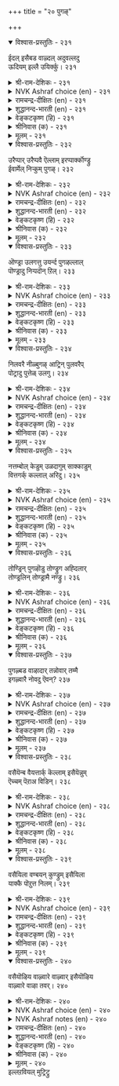 +++
title = "२० पुगऴ्"

+++


<details open><summary>विश्वास-प्रस्तुतिः - २३१</summary>

ईदल् इसैबड वाऴ्दल् अदुवल्लदु  
ऊदियम् इल्लै उयिर्क्कु।      २३१
</details>

<details><summary>श्री-राम-देशिकः - २३१</summary>

अर्थिभ्यो वाञ्छितं दत्त्वा कीर्त्या सह वसेन्नरः ।  
नरस्य जन्मसाफल्यं नास्ति कीर्ति विना भुवि ॥ २३१॥
</details>

<details><summary>NVK Ashraf choice (en) - २३१</summary>

०२३१
No greater income in life than to live with fame
That comes out of charity.
(N.V.K. Ashraf)
</details>

<details><summary>रामचन्द्र-दीक्षितः (en) - २३१</summary>

231\. ītal! icaipaṭa vāḻtal! atu allatu  
ūtiyam illai, uyirkku.

231\. Give and make a name. There is no greater gain to man than such a renown.  
</details>

<details><summary>शुद्धानन्द-भारती (en) - २३१</summary>

1\. ஈதல் இசைபட வாழ்தல் அதுவல்லது  
ஊதியம் இல்லை உயிர்க்கு  
They gather fame who freely give  
The greatest gain for all that live.        231  
</details>

<details><summary>वेङ्कटकृष्ण (हि) - २३१</summary>

231
देना दान गरिब को, जीना कर यश-लाभ ।  
इससे बढ़ कर जीव को, और नहीं है लाभ ॥
</details>

<details><summary>श्रीनिवास (क) - २३१</summary>

231. (कष्टदल्लिरुववरिगॆ) ईवुदु, कीर्तिवन्तनागि बाळुवुदु, इवल्लदॆ मानवन बाळिनल्लि बेरॆ लाभविल्ल.

</details>

<details><summary>मूलम् - २३१</summary>

ईदल् इसैबड वाऴ्दल् अदुवल्लदु  
ऊदियम् इल्लै उयिर्क्कु।      २३१
</details>

<details open><summary>विश्वास-प्रस्तुतिः - २३२</summary>

उरैप्पार् उरैप्पवै ऎल्लाम् इरप्पार्क्कॊण्ड्रु  
ईवार्मेल् निऱ्कुम् पुगऴ्।       २३२
</details>

<details><summary>श्री-राम-देशिकः - २३२</summary>

याचकेभ्यो दारिद्र्येभ्यः स्वल्पं वापि प्रयच्छतः ।  
कीर्तिरेव सदा सद्भिर्गीता भवति शाश्वती ॥ २३२॥
</details>

<details><summary>NVK Ashraf choice (en) - २३२</summary>

०२३२
The fame of men who give to those in need
Will live for ever in the words of all. *
(Kasthuri Sreenivasan)
</details>

<details><summary>रामचन्द्र-दीक्षितः (en) - २३२</summary>

232\. uraippār uraippavai ellām irappārkku oṉṟu  
īvārmēl niṟkum pukaḻ.

232\. The one undying theme of praise is the praise of charity.  
</details>

<details><summary>शुद्धानन्द-भारती (en) - २३२</summary>

2\. உரைப்பார் உரைப்பவை எல்லாம் இரப்பார்க்கொன்று  
ஈவார்மேல் நிற்கும் புகழ்  
The glory of the alms-giver  
Is praised aloud as popular.        232  
</details>

<details><summary>वेङ्कटकृष्ण (हि) - २३२</summary>

232
करता है संसार तो, उसका ही गुण-गान ।  
याचक को जो दान में, कुछ भी करें प्रदान ॥
</details>

<details><summary>श्रीनिवास (क) - २३२</summary>

232. कष्टदल्लिरुववरिगॆ सहाय माडुववर कीर्तियन्नु लोकदल्लि ऎल्लरू होगुत्तारॆ.

</details>

<details><summary>मूलम् - २३२</summary>

उरैप्पार् उरैप्पवै ऎल्लाम् इरप्पार्क्कॊण्ड्रु  
ईवार्मेल् निऱ्कुम् पुगऴ्।       २३२
</details>

<details open><summary>विश्वास-प्रस्तुतिः - २३३</summary>

ऒण्ड्रा उलगत्तु उयर्न्द पुगऴल्लाल्  
पॊण्ड्रादु निऱ्पदॊन् ऱिल्।       २३३
</details>

<details><summary>श्री-राम-देशिकः - २३३</summary>

बहुकालमभिव्याप्य तिष्ठन्तीं कीर्तिमन्तरा ।  
लोके निरुपमं नित्यमेकं वस्तु न विद्यते ॥ २३३॥
</details>

<details><summary>NVK Ashraf choice (en) - २३३</summary>

०२३३
Nothing imperishable lasts long in this world
Than glorious fame beyond compare.
(N.V.K. Ashraf)
</details>

<details><summary>रामचन्द्र-दीक्षितः (en) - २३३</summary>

233\. oṉṟā ulakattu uyarnta pukaḻ allāl,  
poṉṟātu niṟpatu oṉṟu il.

233\. Nothing lasts save one’s fearless renown.  
</details>

<details><summary>शुद्धानन्द-भारती (en) - २३३</summary>

3\. ஒன்றா உலகத்து உயர்ந்த புகழல்லால்  
பொன்றாது நிற்பதொன்று இல்  
Nothing else lasts on earth for e'er  
Saving high fame of the giver!        233  
</details>

<details><summary>वेङ्कटकृष्ण (हि) - २३३</summary>

233
टिकती है संसार में, अनुपम कीर्ति महान ।  
अविनाशी केवल वही, और न कोई जान ॥
</details>

<details><summary>श्रीनिवास (क) - २३३</summary>

233. उन्नतवाद कीर्तियल्लदॆ, लोकदल्लि प्रत्येकवागि नाशविल्लदॆ नॆलॆ निल्लुवन्थ वस्तु बेरॊन्दिल्ल.

</details>

<details><summary>मूलम् - २३३</summary>

ऒण्ड्रा उलगत्तु उयर्न्द पुगऴल्लाल्  
पॊण्ड्रादु निऱ्पदॊन् ऱिल्।       २३३
</details>

<details open><summary>विश्वास-प्रस्तुतिः - २३४</summary>

निलवरै नीळ्बुगऴ् आट्रिन् पुलवरैप्  
पोट्रादु पुत्तेळ् उलगु।       २३४
</details>

<details><summary>श्री-राम-देशिकः - २३४</summary>

पृथिव्याः स्थितिपर्यन्तां कीर्ति यो लभते नरः ।  
स्वर्गलोकोऽपि तं स्तौति न तु ज्ञानसमन्वितान् ॥ २३४॥
</details>

<details><summary>NVK Ashraf choice (en) - २३४</summary>

०२३४
Even celestials will cease praising saints
When you gain world-wide lasting fame. *
(Satguru Subramuniyaswami), (V.V.S. Aiyar)
</details>

<details><summary>रामचन्द्र-दीक्षितः (en) - २३४</summary>

234\. nila varai nīḷ pukaḻ āṟṟiṉ, pulavaraip  
pōṟṟātu, puttēḷ ulaku.

234\. The wise are not favoured of the gods; but the' renowned on earth are adored by them.  
</details>

<details><summary>शुद्धानन्द-भारती (en) - २३४</summary>

4\. நிலவரை நீள்புகழ் ஆற்றின் புலவரைப்  
போற்றாது புத்தேள் உலகு  
From hailing gods heavens will cease  
To hail the men of lasting praise        234  
</details>

<details><summary>वेङ्कटकृष्ण (हि) - २३४</summary>

234
यदि कोई भूलोक में, पाये कीर्ति महान ।  
देवलोक तो ना करें, ज्ञानी का गुण-गान ॥
</details>

<details><summary>श्रीनिवास (क) - २३४</summary>

234. भूमियुद्दक्कू, निडुगाल निल्लुव कीर्तियन्नु पडॆदवरन्नल्लदॆ ज्ञानिगळन्नु (देवतॆगळन्नु) कीर्तिसदु देवलोक.

</details>

<details><summary>मूलम् - २३४</summary>

निलवरै नीळ्बुगऴ् आट्रिन् पुलवरैप्  
पोट्रादु पुत्तेळ् उलगु।       २३४
</details>

<details open><summary>विश्वास-प्रस्तुतिः - २३५</summary>

नत्तम्बोल् केडुम् उळदागुम् साक्काडुम्  
वित्तगर्क् कल्लाल् अरिदु।       २३५
</details>

<details><summary>श्री-राम-देशिकः - २३५</summary>

स्थिरकीर्त्या च मरणं यश्ःकायेन जीवनम् ।  
महतां ज्ञानिनामेव लभ्यं स्यात् नापरस्य तु ॥ २३५॥
</details>

<details><summary>NVK Ashraf choice (en) - २३५</summary>

०२३५
None other than the wise can have
Some gain in loss and fame in death.
(N.V.K. Ashraf)
</details>

<details><summary>रामचन्द्र-दीक्षितः (en) - २३५</summary>

235\. nattampōl kēṭum, uḷatākum cākkāṭum,  
vittakarkku allāl aritu.

235\. Out of death and ruin the wise fashion things enduring.  
</details>

<details><summary>शुद्धानन्द-भारती (en) - २३५</summary>

5\. நத்தம்போல் கேடும் உளதாகும் சாக்காடும்  
வித்தகர்க் கல்லால் அரிது  
Fame in fall and life in death  
Are rare but for the soulful worth.        235  
</details>

<details><summary>वेङ्कटकृष्ण (हि) - २३५</summary>

235
ह्रास बने यशवृद्धिकर, मृत्यु बने अमरत्व ।  
ज्ञानवान बिन और में, संभव न यह महत्व ॥
</details>

<details><summary>श्रीनिवास (क) - २३५</summary>

235. कीर्तियिन्द गळिसिद बडतन, शाश्वतवाद कीर्तियॊडनॆ बरुव सावु बल्लवरिगल्लदॆ बेरॆयवरिगॆ साध्यविल्ल.

</details>

<details><summary>मूलम् - २३५</summary>

नत्तम्बोल् केडुम् उळदागुम् साक्काडुम्  
वित्तगर्क् कल्लाल् अरिदु।       २३५
</details>

<details open><summary>विश्वास-प्रस्तुतिः - २३६</summary>

तोण्ड्रिन् पुगऴॊडु तोण्ड्रुग अह्दिलार्  
तोण्ड्रलिन् तोण्ड्रामै नण्ड्रु।       २३६
</details>

<details><summary>श्री-राम-देशिकः - २३६</summary>

यदीष्टं मानुषं जन्म कीर्त्या जननमुत्तमम् ।  
अन्यथा मृगजन्मैव श्लाघ्यते मर्त्यजन्मनः ॥ २३६॥
</details>

<details><summary>NVK Ashraf choice (en) - २३६</summary>

०२३६
Be born, if you must, for fame;
Or else better not to be born at all.
(P.S. Sundaram)
</details>

<details><summary>रामचन्द्र-दीक्षितः (en) - २३६</summary>

236\. tōṉṟiṉ, pukaḻoṭu tōṉṟuka! aḵtu ilār  
tōṉṟaliṉ tōṉṟāmai naṉṟu.

236\. Let man be born to achieve renown. Let not the unrenowned see the light of day.  
</details>

<details><summary>शुद्धानन्द-भारती (en) - २३६</summary>

6\. தோன்றின் புகழோடு தோன்றுக அஃதிலார்  
தோன்றலின் தோன்றாமை நன்று  
Be born with fame if birth you want  
If not of birth you must not vaunt.        236  
</details>

<details><summary>वेङ्कटकृष्ण (हि) - २३६</summary>

236
जन्मा तो यों जन्म हो, जिसमें होवे नाम ।  
जन्म न होना है भला, यदि न कमाया नाम ॥
</details>

<details><summary>श्रीनिवास (क) - २३६</summary>

236. हुट्टिदरॆ हॊगळिकॆ (कीर्ति) यॊन्दिगॆ हुट्टबेकु. अदिल्लवादरॆ हुट्टुवुदक्किन्त हुट्टदिरुवुदे लेसु.

</details>

<details><summary>मूलम् - २३६</summary>

तोण्ड्रिन् पुगऴॊडु तोण्ड्रुग अह्दिलार्  
तोण्ड्रलिन् तोण्ड्रामै नण्ड्रु।       २३६
</details>

<details open><summary>विश्वास-प्रस्तुतिः - २३७</summary>

पुगऴ्बड वाऴादार् तन्नोवार् तम्मै  
इगऴ्वारै नोवदु ऎवन्?       २३७
</details>

<details><summary>श्री-राम-देशिकः - २३७</summary>

अशक्तो जीवितुं कीर्त्या न द्वेष्ट्यात्मानमात्मना ।  
किन्त्वात्मनिन्दकं द्वेष्टि किं भवेदत्र कारणम् ॥ २३७॥
</details>

<details><summary>NVK Ashraf choice (en) - २३७</summary>

०२३७
Why blame those who blame the shame of those
Who cannot live in fame? *
( Shuddhananda Bharatiar)
</details>

<details><summary>रामचन्द्र-दीक्षितः (en) - २३७</summary>

237\. pukaḻpaṭa vāḻātār tam nōvār, tammai  
ikaḻvārai nōvatu evaṉ?.

237\. Let the inglorious blame themselves. Let them not reproach others.  
</details>

<details><summary>शुद्धानन्द-भारती (en) - २३७</summary>

7\. புகழ்பட வாழாதார் தந்நோவார் தம்மை  
இகழ்வாரை நோவது எவன்.  
Why grieve at those who blame the shame  
Of those who cannot live in fame?        237  
</details>

<details><summary>वेङ्कटकृष्ण (हि) - २३७</summary>

237
कीर्तिमान बन ना जिया, कुढ़ता स्वयं न आप ।  
निन्दक पर कुढ़ते हुए, क्यों होता है ताप ॥
</details>

<details><summary>श्रीनिवास (क) - २३७</summary>

237. कीर्ति पडॆयुवन्तॆ, बाळदवरु, तम्म कुन्दिगॆ तावे नॊन्दु कॊळ्ळदॆ तम्मन्नु तॆळॆगुव इतरर मातिगॆ
नॊन्दुकॊळ्ळुवुदु एकॆ?

</details>

<details><summary>मूलम् - २३७</summary>

पुगऴ्बड वाऴादार् तन्नोवार् तम्मै  
इगऴ्वारै नोवदु ऎवन्?       २३७
</details>

<details open><summary>विश्वास-प्रस्तुतिः - २३८</summary>

वसैयॆन्ब वैयत्तार्क् कॆल्लाम् इसैयॆन्नुम्  
ऎच्चम् पॆऱाअ विडिन्।       २३८
</details>

<details><summary>श्री-राम-देशिकः - २३८</summary>

अनवाप्य यशो लोके ये हि जीवन्ति मानवाः ।  
निन्दितं जीवनं तेषामिति सद्भिः प्रकीर्त्यते ॥ २३८॥
</details>

<details><summary>NVK Ashraf choice (en) - २३८</summary>

०२३८
The whole world will blame, they say,
If you fail to earn that renown called fame.
(N.V.K. Ashraf)
</details>

<details><summary>रामचन्द्र-दीक्षितः (en) - २३८</summary>

238\. 'vacai' eṉpa, vaiyattārkku ellām-’icai’ eṉṉum  
eccam peṟāaviṭiṉ.

238\. World’s reproach befalls one who does not achieve lasting fame.  
</details>

<details><summary>शुद्धानन्द-भारती (en) - २३८</summary>

8\. வசையென்ப வையத்தார்க் கெல்லாம் இசையென்னும்  
எச்சம் பெறா விடின்  
To men on earth it is a shame  
Not to beget the child of fame.        238  
</details>

<details><summary>वेङ्कटकृष्ण (हि) - २३८</summary>

238
यदि नहिं मिली परंपरा, जिसका है यश नाम ।  
तो जग में सब के लिये, वही रहा अपनाम ॥
</details>

<details><summary>श्रीनिवास (क) - २३८</summary>

238. तम्म नन्तर निडुगाल उळियुव कीर्ति सन्ततियन्नु गळिसदॆ बिट्टरॆ ई लोकदल्लि बाळुववरिगॆ अदे कळङ्क
ऎन्दु बल्लवरु हेळुत्तारॆ.

</details>

<details><summary>मूलम् - २३८</summary>

वसैयॆन्ब वैयत्तार्क् कॆल्लाम् इसैयॆन्नुम्  
ऎच्चम् पॆऱाअ विडिन्।       २३८
</details>

<details open><summary>विश्वास-प्रस्तुतिः - २३९</summary>

वसैयिला वण्बयन् कुण्ड्रुम् इसैयिला  
याक्कै पॊऱुत्त निलम्।       २३९
</details>

<details><summary>श्री-राम-देशिकः - २३९</summary>

यशसा तु विहीनस्य कायं या बिभृयान्मही ।  
निर्दुष्ट सस्यसम्पत्तिविहीना सा भवेद् धुवम् ॥ २३९॥
</details>

<details><summary>NVK Ashraf choice (en) - २३९</summary>

०२३९
The land that bears inglorious bodies
Will shrink in its glory of yield.
(P.S. Sundaram), ( Shuddhananda Bharatiar)
</details>

<details><summary>रामचन्द्र-दीक्षितः (en) - २३९</summary>

239\. vacai ilā vaṇ payaṉ kuṉṟum-icai ilā  
yākkai poṟutta nilam.

239\. In a land which bears the burden of the unrenowned even nature’s bounty is on the wane.  
</details>

<details><summary>शुद्धानन्द-भारती (en) - २३९</summary>

9\. வசையிலா வண்பயன் குன்றும் இசையிலா  
யாக்கை பொறுத்த நிலம்  
The land will shrink in yield if men  
O'erburden it without renown.        239  
</details>

<details><summary>वेङ्कटकृष्ण (हि) - २३९</summary>

239
कीर्तिहीन की देह का, भू जब ढोती भार ।  
पावन प्रभूत उपज का, क्षय होता निर्धार ॥
</details>

<details><summary>श्रीनिवास (क) - २३९</summary>

239. अपकीर्तिय शरीरवन्नु हॊत्तुकॊम्डिरुव नॆलदल्लि समृद्ध बॆळॆयू कुन्दि नाशवागि होगुवुदु.

</details>

<details><summary>मूलम् - २३९</summary>

वसैयिला वण्बयन् कुण्ड्रुम् इसैयिला  
याक्कै पॊऱुत्त निलम्।       २३९
</details>

<details open><summary>विश्वास-प्रस्तुतिः - २४०</summary>

वसैयॊऴिय वाऴ्वारे वाऴ्वार् इसैयॊऴिय  
वाऴ्वारे वाऴा तवर्।       २४०
</details>

<details><summary>श्री-राम-देशिकः - २४०</summary>

अपवादेन रहितो यो जीवति स जीवति ।  
जीवन्नप्यपवादेन मृतप्रायो हि गण्यते ॥ २४०॥
</details>

<details><summary>NVK Ashraf choice (en) - २४०</summary>

०२४०
Life without blame alone blooms.
The one without fame fades.
(N.V.K. Ashraf)
</details>

<details><summary>NVK Ashraf notes (en) - २४०</summary>

२४०. There are many interesting ways of translating this couplet. 

"To live without blame is life; without fame death" - * (P.S. Sundaram)  
"They only live who live without blame. And not those who live without fame" – (N.V.K. Ashraf)  
"A life without blame lasts for ever; a life without fame lasts never" - (N.V.K. Ashraf).
</details>

<details><summary>रामचन्द्र-दीक्षितः (en) - २४०</summary>

240\. vacai oḻiya vāḻvārē vāḻvār; icai oḻiya  
vāḻvārē vāḻātavar.

240\. The unblemished truly live; the unrenowned merely exist.

**End of the Section on Domestic Life**  
</details>

<details><summary>शुद्धानन्द-भारती (en) - २४०</summary>

10\. வசைஒழிய வாழ்வாரே வாழ்வார் இசையொழிய  
வாழ்வாரே வாழா தவர்  
They live who live without blemish  
The blameful ones do not flourish.        240  
</details>

<details><summary>वेङ्कटकृष्ण (हि) - २४०</summary>

240
निन्दा बिन जो जी रहा, जीवित वही सुजान ।  
कीर्ति बिना जो जी रहा, उसे मरा ही जान ॥
</details>

<details><summary>श्रीनिवास (क) - २४०</summary>

240. अपकीर्ति अळियुवन्तॆ बदुकुववरे (निजवागि) बाळुववरु. अदल्लदॆ, कीर्ति अळियुवन्तॆ बाळुव जनरु
(बदुकिद्दू) बाळदवरु.
</details>

<details><summary>मूलम् - २४०</summary>

वसैयॊऴिय वाऴ्वारे वाऴ्वार् इसैयॊऴिय  
वाऴ्वारे वाऴा तवर्।       २४०
</details>
इल्लऱवियल् मुट्रिट्रु  